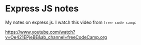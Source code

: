 # Express JS notes

My notes on express js. I watch this video from `free code camp`:

https://www.youtube.com/watch?v=Oe421EPjeBE&ab_channel=freeCodeCamp.org